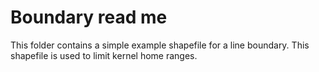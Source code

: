 # Boundary read me

This folder contains a simple example shapefile for a line boundary. This shapefile is used to limit kernel home ranges.
